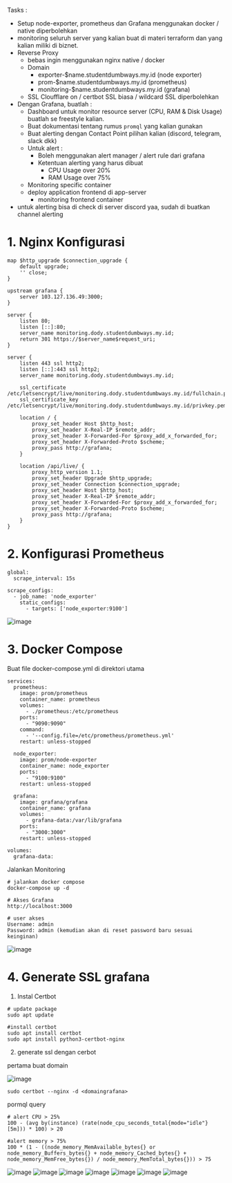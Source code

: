 Tasks :
- Setup node-exporter, prometheus dan Grafana menggunakan docker / native diperbolehkan
- monitoring seluruh server yang kalian buat di materi terraform dan yang kalian miliki di biznet.
- Reverse Proxy
    - bebas ingin menggunakan nginx native / docker
    - Domain
      - exporter-$name.studentdumbways.my.id (node exporter)
      - prom-$name.studentdumbways.my.id (prometheus)
      - monitoring-$name.studentdumbways.my.id (grafana)
    - SSL Cloufflare on / certbot SSL biasa / wildcard SSL diperbolehkan
- Dengan Grafana, buatlah :
    -  Dashboard untuk monitor resource server (CPU, RAM & Disk Usage)  buatlah se freestyle kalian.
    -  Buat dokumentasi tentang rumus `promql` yang kalian gunakan
    -  Buat alerting dengan Contact Point pilihan kalian (discord, telegram, slack dkk)
    -  Untuk alert :
         - Boleh menggunakan alert manager / alert rule dari grafana
         - Ketentuan alerting yang harus dibuat
           - CPU Usage over 20%
           - RAM Usage over 75%
    -  Monitoring specific container
	 - deploy application frontend di app-server
         - monitoring frontend container
- untuk alerting bisa di check di server discord yaa, sudah di buatkan channel alerting


# 1. Nginx Konfigurasi
```
map $http_upgrade $connection_upgrade {
    default upgrade;
    '' close;
}

upstream grafana {
    server 103.127.136.49:3000;
}

server {
    listen 80;
    listen [::]:80;
    server_name monitoring.dody.studentdumbways.my.id;
    return 301 https://$server_name$request_uri;
}

server {
    listen 443 ssl http2;
    listen [::]:443 ssl http2;
    server_name monitoring.dody.studentdumbways.my.id;

    ssl_certificate /etc/letsencrypt/live/monitoring.dody.studentdumbways.my.id/fullchain.pem;
    ssl_certificate_key /etc/letsencrypt/live/monitoring.dody.studentdumbways.my.id/privkey.pem;

    location / {
        proxy_set_header Host $http_host;
        proxy_set_header X-Real-IP $remote_addr;
        proxy_set_header X-Forwarded-For $proxy_add_x_forwarded_for;
        proxy_set_header X-Forwarded-Proto $scheme;
        proxy_pass http://grafana;
    }

    location /api/live/ {
        proxy_http_version 1.1;
        proxy_set_header Upgrade $http_upgrade;
        proxy_set_header Connection $connection_upgrade;
        proxy_set_header Host $http_host;
        proxy_set_header X-Real-IP $remote_addr;
        proxy_set_header X-Forwarded-For $proxy_add_x_forwarded_for;
        proxy_set_header X-Forwarded-Proto $scheme;
        proxy_pass http://grafana;
    }
}
```

# 2. Konfigurasi Prometheus
```
global:
  scrape_interval: 15s

scrape_configs:
  - job_name: 'node_exporter'
    static_configs:
      - targets: ['node_exporter:9100']
```
![image](https://github.com/user-attachments/assets/d985613f-9186-4e36-b998-f730c0be9f7f)


# 3. Docker Compose
Buat file docker-compose.yml di direktori utama
```
services:
  prometheus:
    image: prom/prometheus
    container_name: prometheus
    volumes:
      - ./prometheus:/etc/prometheus
    ports:
      - "9090:9090"
    command:
      - '--config.file=/etc/prometheus/prometheus.yml'
    restart: unless-stopped

  node_exporter:
    image: prom/node-exporter
    container_name: node_exporter
    ports:
      - "9100:9100"
    restart: unless-stopped

  grafana:
    image: grafana/grafana
    container_name: grafana
    volumes:
      - grafana-data:/var/lib/grafana
    ports:
      - "3000:3000"
    restart: unless-stopped

volumes:
  grafana-data:
```

Jalankan Monitoring
```
# jalankan docker compose
docker-compose up -d

# Akses Grafana
http://localhost:3000

# user akses
Username: admin
Password: admin (kemudian akan di reset password baru sesuai keinginan)
```
![image](https://github.com/user-attachments/assets/8088c571-4319-4524-ae77-3f23d4d8d487)


# 4. Generate SSL grafana
1. Instal Certbot
```
# update package
sudo apt update

#install certbot
sudo apt install certbot
sudo apt install python3-certbot-nginx
```
2. generate ssl dengan cerbot

pertama buat domain

![image](https://github.com/user-attachments/assets/4b88eeec-e292-4a66-8961-b37ed79f1c2c)

```
sudo certbot --nginx -d <domaingrafana>
```

pormql query
```
# alert CPU > 25%
100 - (avg by(instance) (rate(node_cpu_seconds_total{mode="idle"}[5m])) * 100) > 20

#alert memory > 75%
100 * (1 - ((node_memory_MemAvailable_bytes{} or node_memory_Buffers_bytes{} + node_memory_Cached_bytes{} + node_memory_MemFree_bytes{}) / node_memory_MemTotal_bytes{})) > 75 
```
![image](https://github.com/user-attachments/assets/59c63bbf-69ee-4fc8-a718-d773ca141cdf)
![image](https://github.com/user-attachments/assets/3af81bd9-5675-4f47-90b9-4a924b3b07a6)
![image](https://github.com/user-attachments/assets/75510271-326a-4d33-8dd8-95f1fd76f33b)
![image](https://github.com/user-attachments/assets/5bcd9cb8-4837-4fd4-9523-04d35cc3fa61)
![image](https://github.com/user-attachments/assets/603f72d8-b12a-491d-b5e6-15ee47a38622)
![image](https://github.com/user-attachments/assets/b2ed1c0d-782c-46b0-a517-92605ee0b62f)
![image](https://github.com/user-attachments/assets/f02911f0-3472-4380-8df5-5a5c4534fc08)


